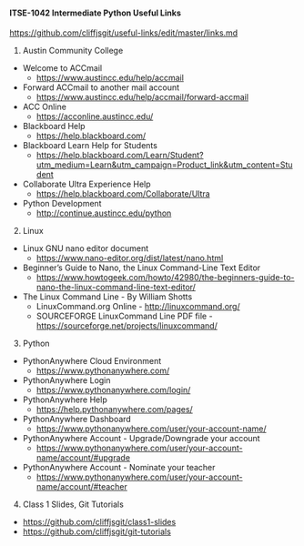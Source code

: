 #### ITSE-1042 Intermediate Python Useful Links
https://github.com/cliffjsgit/useful-links/edit/master/links.md

1. Austin Community College   
- Welcome to ACCmail
   - https://www.austincc.edu/help/accmail   
- Forward ACCmail to another mail account
   - https://www.austincc.edu/help/accmail/forward-accmail   
- ACC Online 
   - https://acconline.austincc.edu/ 
- Blackboard Help
   - https://help.blackboard.com/   
- Blackboard Learn Help for Students   
   - https://help.blackboard.com/Learn/Student?utm_medium=Learn&utm_campaign=Product_link&utm_content=Student
- Collaborate Ultra Experience Help
   - https://help.blackboard.com/Collaborate/Ultra  
- Python Development
   - http://continue.austincc.edu/python
   
2. Linux
- Linux GNU nano editor document    
   - https://www.nano-editor.org/dist/latest/nano.html
- Beginner’s Guide to Nano, the Linux Command-Line Text Editor   
   - https://www.howtogeek.com/howto/42980/the-beginners-guide-to-nano-the-linux-command-line-text-editor/   
- The Linux Command Line - By William Shotts   
   - LinuxCommand.org Online - http://linuxcommand.org/     
   - SOURCEFORGE LinuxCommand Line PDF file - https://sourceforge.net/projects/linuxcommand/   
   
3. Python 
- PythonAnywhere Cloud Environment
   - https://www.pythonanywhere.com/   
- PythonAnywhere Login 
   - https://www.pythonanywhere.com/login/  
- PythonAnywhere Help 
   - https://help.pythonanywhere.com/pages/ 
- PythonAnywhere Dashboard 
   - https://www.pythonanywhere.com/user/your-account-name/
- PythonAnywhere Account - Upgrade/Downgrade your account
   - https://www.pythonanywhere.com/user/your-account-name/account/#upgrade
- PythonAnywhere Account - Nominate your teacher
   - https://www.pythonanywhere.com/user/your-account-name/account/#teacher

4. Class 1 Slides, Git Tutorials 
- https://github.com/cliffjsgit/class1-slides
- https://github.com/cliffjsgit/git-tutorials
